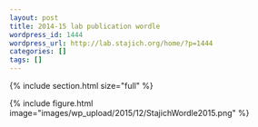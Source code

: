 ```yaml
---
layout: post
title: 2014-15 lab publication wordle
wordpress_id: 1444
wordpress_url: http://lab.stajich.org/home/?p=1444
categories: []
tags: []
---
```


{% include section.html size="full" %}

{% include figure.html image="images/wp_upload/2015/12/StajichWordle2015.png" %}
